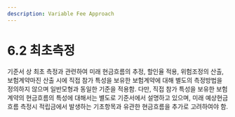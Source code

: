 ```yaml
---
description: Variable Fee Approach
---
```


# 6.2 최초측정

기준서 상 최초 측정과 관련하여 미래 현금흐름의 추정, 할인율 적용, 위험조정의 산출, 보험계약마진 산출 시에 직접 참가 특성을 보유한 보험계약에 대해 별도의 측정방법을 정의하지 않으며 일반모형과 동일한 기준을 적용함. 다만, 직접 참가 특성을 보유한 보험계약의 현금흐름의 특성에 대해서는 별도로 기준서에서 설명하고 있으며, 미래 예상현금흐름 측정시 적립금에서 발생하는 기초항목과 유관한 현금흐름을 추가로 고려하여야 함.  &#x20;
